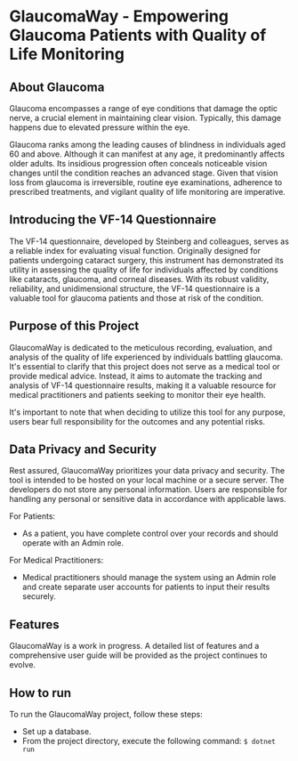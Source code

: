 # GlaucomaWay - Empowering Glaucoma Patients with Quality of Life Monitoring

## About Glaucoma
Glaucoma encompasses a range of eye conditions that damage the optic nerve, a crucial element in maintaining clear vision. Typically, this damage happens due to elevated pressure within the eye.

Glaucoma ranks among the leading causes of blindness in individuals aged 60 and above. Although it can manifest at any age, it predominantly affects older adults. Its insidious progression often conceals noticeable vision changes until the condition reaches an advanced stage. Given that vision loss from glaucoma is irreversible, routine eye examinations, adherence to prescribed treatments, and vigilant quality of life monitoring are imperative.

## Introducing the VF-14 Questionnaire
The VF-14 questionnaire, developed by Steinberg and colleagues, serves as a reliable index for evaluating visual function. Originally designed for patients undergoing cataract surgery, this instrument has demonstrated its utility in assessing the quality of life for individuals affected by conditions like cataracts, glaucoma, and corneal diseases. With its robust validity, reliability, and unidimensional structure, the VF-14 questionnaire is a valuable tool for glaucoma patients and those at risk of the condition.

## Purpose of this Project
GlaucomaWay is dedicated to the meticulous recording, evaluation, and analysis of the quality of life experienced by individuals battling glaucoma. It's essential to clarify that this project does not serve as a medical tool or provide medical advice. Instead, it aims to automate the tracking and analysis of VF-14 questionnaire results, making it a valuable resource for medical practitioners and patients seeking to monitor their eye health.

It's important to note that when deciding to utilize this tool for any purpose, users bear full responsibility for the outcomes and any potential risks.

## Data Privacy and Security
Rest assured, GlaucomaWay prioritizes your data privacy and security. The tool is intended to be hosted on your local machine or a secure server. The developers do not store any personal information. Users are responsible for handling any personal or sensitive data in accordance with applicable laws.

For Patients:
- As a patient, you have complete control over your records and should operate with an Admin role.

For Medical Practitioners:
- Medical practitioners should manage the system using an Admin role and create separate user accounts for patients to input their results securely.

## Features
GlaucomaWay is a work in progress. A detailed list of features and a comprehensive user guide will be provided as the project continues to evolve.

## How to run
To run the GlaucomaWay project, follow these steps:

- Set up a database.
- From the project directory, execute the following command:
`$ dotnet run`